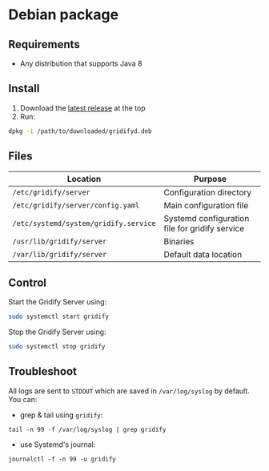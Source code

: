 # Debian package
## Requirements
- Any distribution that supports Java 8

## Install
1. Download the [latest release](https://kamax.io/gridify/server/?C=M;O=D) at the top
2. Run:
```bash
dpkg -i /path/to/downloaded/gridifyd.deb
```
## Files

| Location                              | Purpose                                        |
|---------------------------------------|------------------------------------------------|
| `/etc/gridify/server`                 | Configuration directory                        |
| `/etc/gridify/server/config.yaml`     | Main configuration file                        |
| `/etc/systemd/system/gridify.service` | Systemd configuration file for gridify service |
| `/usr/lib/gridify/server`             | Binaries                                       |
| `/var/lib/gridify/server`             | Default data location                          |

## Control

Start the Gridify Server using:
```bash
sudo systemctl start gridify
```

Stop the Gridify Server using:
```bash
sudo systemctl stop gridify
```

## Troubleshoot
All logs are sent to `STDOUT` which are saved in `/var/log/syslog` by default.
You can:

- grep & tail using `gridify`:
```
tail -n 99 -f /var/log/syslog | grep gridify
```
- use Systemd's journal:
```
journalctl -f -n 99 -u gridify
```
